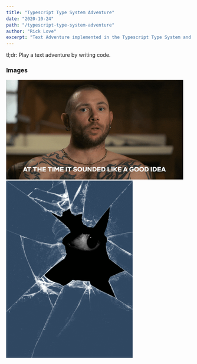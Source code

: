 ```yaml
---
title: "Typescript Type System Adventure"
date: "2020-10-24"
path: "/typescript-type-system-adventure"
author: "Rick Love"
excerpt: "Text Adventure implemented in the Typescript Type System and Vscode JsDoc Viewer"
---
```


tl;dr: Play a text adventure by writing code.

### Images

![](seemed-like-a-good-idea.gif)
![](broken-window-eye.gif)
